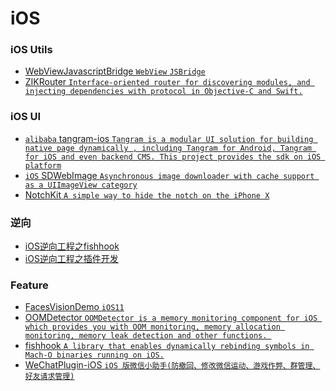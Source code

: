 # iOS

### iOS Utils
 - [WebViewJavascriptBridge `WebView` `JSBridge`](https://github.com/marcuswestin/WebViewJavascriptBridge)
 - [ZIKRouter `Interface-oriented router for discovering modules, and injecting dependencies with protocol in Objective-C and Swift.`](https://github.com/Zuikyo/ZIKRouter)

### iOS UI
 - [`alibaba` tangram-ios `Tangram is a modular UI solution for building native page dynamically , including Tangram for Android, Tangram for iOS and even backend CMS. This project provides the sdk on iOS platform`](https://github.com/alibaba/tangram-ios)
 - [`iOS` SDWebImage `Asynchronous image downloader with cache support as a UIImageView category`](https://github.com/rs/SDWebImage)
 - [NotchKit `A simple way to hide the notch on the iPhone X`](https://github.com/HarshilShah/NotchKit)

### 逆向
 - [iOS逆向工程之fishhook](http://www.imlifengfeng.com/blog/?p=692)
 - [iOS逆向工程之插件开发](http://www.imlifengfeng.com/blog/?p=677)
 
### Feature
 - [FacesVisionDemo `iOS11`](https://github.com/cocoa-ai/FacesVisionDemo)
 - [OOMDetector `OOMDetector is a memory monitoring component for iOS which provides you with OOM monitoring, memory allocation monitoring, memory leak detection and other functions.
`](https://github.com/Tencent/OOMDetector)
 - [fishhook `A library that enables dynamically rebinding symbols in Mach-O binaries running on iOS.`](https://github.com/facebook/fishhook)
 - [WeChatPlugin-iOS `iOS 版微信小助手(防撤回、修改微信运动、游戏作弊、群管理、好友请求管理)`](https://github.com/TKkk-iOSer/WeChatPlugin-iOS)
